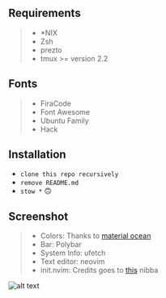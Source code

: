 ## **Requirements**

> - *NIX
> - Zsh
> - prezto
> - tmux >= version 2.2


## **Fonts**

> - FiraCode
> - Font Awesome
> - Ubuntu Family
> - Hack


## **Installation**

- `clone this repo recursively`
- `remove README.md`
- `stow *` 🙃


## **Screenshot**

> - Colors: Thanks to [material ocean](https://github.com/material-ocean)
> - Bar: Polybar
> - System Info: ufetch
> - Text editor: neovim
> - init.nvim: Credits goes to [this](https://github.com/blacksuan19) nibba

![alt text](https://i.redd.it/nstoq23wue841.png)
